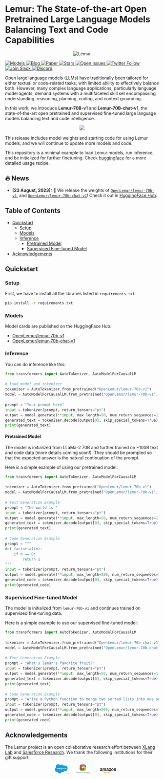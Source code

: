 # Lemur: The State-of-the-art Open Pretrained Large Language Models Balancing Text and Code Capabilities

<p align="center">
  <img src="https://huggingface.co/datasets/OpenLemur/assets/resolve/main/lemur_icon.png" width="300" height="300" alt="Lemur">
</p>
   <a href="https://huggingface.co/OpenLemur" target="_blank">
      <img alt="Models" src="https://img.shields.io/badge/🤗-Models-blue" />
   </a>
   <a href="https://xlang.ai/blog/OpenLemur" target="_blank">
      <img alt="Blog" src="https://img.shields.io/badge/📖-Blog-red" />
   </a>
  <a href="https://xlang.ai" target="_blank">
      <img alt="Paper" src="https://img.shields.io/badge/📜-Paper(Coming soon)-purple" />
   </a>
   <a href="https://github.com/OpenLemur/lemur" target="_blank">
      <img alt="Stars" src="https://img.shields.io/github/stars/OpenLemur/lemur?style=social" />
   </a>
   <a href="https://github.com/OpenLemur/lemur/issues" target="_blank">
      <img alt="Open Issues" src="https://img.shields.io/github/issues-raw/OpenLemur/lemur" />
   </a>
   <a href="https://twitter.com/XLangAI" target="_blank">
      <img alt="Twitter Follow" src="https://img.shields.io/twitter/follow/XLangAI" />
   </a>
   <a href="https://join.slack.com/t/xlanggroup/shared_invite/zt-20zb8hxas-eKSGJrbzHiPmrADCDX3_rQ" target="_blank">
      <img alt="Join Slack" src="https://img.shields.io/badge/Slack-join-blueviolet?logo=slack&amp" />
   </a>
   <a href="https://discord.gg/qyEh479F" target="_blank">
      <img alt="Discord" src="https://dcbadge.vercel.app/api/server/qyEh479F?compact=true&style=flat" />
   </a>

Open large language models (LLMs) have traditionally been tailored for either textual or code-related tasks, with limited ability to effectively balance both. However, many complex language applications, particularly language model agents, demand systems with a multifaceted skill set encompassing understanding, reasoning, planning, coding, and context grounding. 

In this work, we introduce **Lemur-70B-v1** and **Lemur-70B-chat-v1**, the state-of-the-art open pretrained and supervised fine-tuned large language models balancing text and code intelligence.

<div align="center">
  <img src="https://huggingface.co/datasets/OpenLemur/assets/resolve/main/lemur_performance.png">
</div>

This release includes model weights and starting code for using Lemur models, and we will continue to update more models and code.

This repository is a minimal example to load Lemur models, run inference, and be initialized for further finetuning. Check [huggingface](https://huggingface.co/OpenLemur) for a more detailed usage recipe.


## 🔥 News
* **[23 August, 2023]:** 🎉 We release the weights of [`OpenLemur/lemur-70b-v1`](https://huggingface.co/OpenLemur/lemur-70b-v1), and [`OpenLemur/lemur-70b-chat-v1`](https://huggingface.co/OpenLemur/lemur-70b-chat-v1)! Check it out in [HuggingFace Hub](https://huggingface.co/OpenLemur).


## Table of Contents
- [Quickstart](#quickstart)
  - [Setup](#setup)
  - [Models](#models)
  - [Inference](#inference)
    - [Pretrained Model](#pretrained-model)
    - [Supervised Fine-tuned Model](#supervised-fine-tuned-model)
- [Acknowledgements](#acknowledgements)

## Quickstart

### Setup
First, we have to install all the libraries listed in `requirements.txt`

```bash
pip install -r requirements.txt
```

### Models

Model cards are published on the HuggingFace Hub:

* [OpenLemur/lemur-70b-v1](https://huggingface.co/OpenLemur/lemur-70b-v1)
* [OpenLemur/lemur-70b-chat-v1](https://huggingface.co/OpenLemur/lemur-70b-chat-v1)


### Inference

You can do inference like this:

```python
from transformers import AutoTokenizer, AutoModelForCausalLM

# load model and tokenizer
tokenizer = AutoTokenizer.from_pretrained("OpenLemur/lemur-70b-v1")
model = AutoModelForCausalLM.from_pretrained("OpenLemur/lemur-70b-v1", device_map="auto", load_in_8bit=True)

prompt = "Your prompt here"
input = tokenizer(prompt, return_tensors="pt")
output = model.generate(**input, max_length=50, num_return_sequences=1)
generated_text = tokenizer.decode(output[0], skip_special_tokens=True)
print(generated_text)
```

#### Pretrained Model

The model is initialized from LLaMa-2 70B and further trained on ~100B text and code data (more details coming soon!). They should be prompted so that the expected answer is the natural continuation of the prompt.

Here is a simple example of using our pretrained model:

```python
from transformers import AutoTokenizer, AutoModelForCausalLM

tokenizer = AutoTokenizer.from_pretrained("OpenLemur/lemur-70b-v1")
model = AutoModelForCausalLM.from_pretrained("OpenLemur/lemur-70b-v1", device_map="auto", load_in_8bit=True)

# Text Generation Example
prompt = "The world is "
input = tokenizer(prompt, return_tensors="pt")
output = model.generate(**input, max_length=50, num_return_sequences=1)
generated_text = tokenizer.decode(output[0], skip_special_tokens=True)
print(generated_text)

# Code Generation Example
prompt = """
def factorial(n):
    if n == 0:
        return 1
"""
input = tokenizer(prompt, return_tensors="pt")
output = model.generate(**input, max_length=200, num_return_sequences=1)
generated_code = tokenizer.decode(output[0], skip_special_tokens=True)
print(generated_code)
```


### Supervised Fine-tuned Model

The model is initialized from `lemur-70b-v1` and continues trained on supervised fine-tuning data.

Here is a simple example to use our supervised fine-tuned model:

```python
from transformers import AutoTokenizer, AutoModelForCausalLM

tokenizer = AutoTokenizer.from_pretrained("OpenLemur/lemur-70b-chat-v1")
model = AutoModelForCausalLM.from_pretrained("OpenLemur/lemur-70b-chat-v1", device_map="auto", load_in_8bit=True)

# Text Generation Example
prompt = "What's lemur's favorite fruit?"
input = tokenizer(prompt, return_tensors="pt")
output = model.generate(**input, max_length=50, num_return_sequences=1)
generated_text = tokenizer.decode(output[0], skip_special_tokens=True)
print(generated_text)

# Code Generation Example
prompt = "Write a Python function to merge two sorted lists into one sorted list without using any built-in sort functions."
input = tokenizer(prompt, return_tensors="pt")
output = model.generate(**input, max_length=200, num_return_sequences=1)
generated_code = tokenizer.decode(output[0], skip_special_tokens=True)
print(generated_code)
```

## Acknowledgements

The Lemur project is an open collaborative research effort between [XLang Lab](https://www.xlang.ai/) and [Salesforce Research](https://www.salesforceairesearch.com/). We thank the following institutions for their gift support:

<div align="center">

<img src="assets/transparent.png" width="20" style="pointer-events: none;">

<a href="https://www.salesforceairesearch.com/">
    <img src="assets/salesforce.webp" alt="Salesforce Research" height = 30/>
</a>

<img src="assets/transparent.png" width="20" style="pointer-events: none;">

<a href="https://research.google/">
    <img src="assets/google_research.svg" alt="Google Research" height = 30/>
</a>

<img src="assets/transparent.png" width="25" style="pointer-events: none;">

<a href="https://www.amazon.science/" style="display: inline-block; margin-bottom: -100px;">
    <img src="assets/amazon.svg" alt="Amazon AWS" height = 20 />
</a>


</div>
